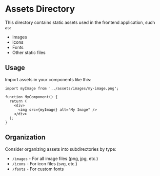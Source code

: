 # Assets Directory

This directory contains static assets used in the frontend application, such as:

- Images
- Icons
- Fonts
- Other static files

## Usage

Import assets in your components like this:

```tsx
import myImage from '../assets/images/my-image.png';

function MyComponent() {
  return (
    <div>
      <img src={myImage} alt="My Image" />
    </div>
  );
}
```

## Organization

Consider organizing assets into subdirectories by type:

- `/images` - For all image files (png, jpg, etc.)
- `/icons` - For icon files (svg, etc.)
- `/fonts` - For custom fonts